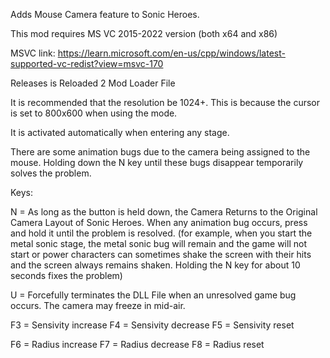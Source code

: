Adds Mouse Camera feature to Sonic Heroes.

This mod requires MS VC 2015-2022 version (both x64 and x86)

MSVC link: https://learn.microsoft.com/en-us/cpp/windows/latest-supported-vc-redist?view=msvc-170

Releases is Reloaded 2 Mod Loader File

It is recommended that the resolution be 1024+. This is because the cursor is set to 800x600 when using the mode.

It is activated automatically when entering any stage.

There are some animation bugs due to the camera being assigned to the mouse. Holding down the N key until these bugs disappear temporarily solves the problem.

Keys:

N = As long as the button is held down, the Camera Returns to the Original Camera Layout of Sonic Heroes. When any animation bug occurs, press and hold it until the problem is resolved. (for example, when you start the metal sonic stage, the metal sonic bug will remain and the game will not start or power characters can sometimes shake the screen with their hits and the screen always remains shaken. Holding the N key for about 10 seconds fixes the problem)

U = Forcefully terminates the DLL File when an unresolved game bug occurs. The camera may freeze in mid-air.

F3 = Sensivity increase
F4 = Sensivity decrease
F5 = Sensivity reset

F6 = Radius increase
F7 = Radius decrease
F8 = Radius reset
